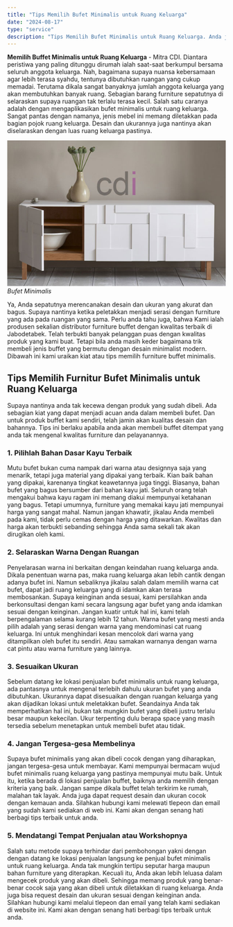 ```yaml
---
title: "Tips Memilih Bufet Minimalis untuk Ruang Keluarga"
date: "2024-08-17"
type: "service"
description: "Tips Memilih Bufet Minimalis untuk Ruang Keluarga. Anda juga bisa request desain dan ukuran sesuai dengan keinginan anda. Silahkan hubungi kami melalui tlepe..."
---
```


**Memilih Buffet Minimalis untuk Ruang Keluarga** - Mitra CDI. Diantara peristiwa yang paling ditunggu dirumah ialah saat-saat berkumpul bersama seluruh anggota keluarga. Nah, bagaimana supaya nuansa kebersamaan agar lebih terasa syahdu, tentunya dibutuhkan ruangan yang cukup memadai. Terutama dikala sangat banyaknya jumlah anggota keluarga yang akan membutuhkan banyak ruang. Sebagian barang furniture sepatutnya di selaraskan supaya ruangan tak terlalu terasa kecil. Salah satu caranya adalah dengan mengaplikasikan bufet minimalis untuk ruang keluarga. Sangat pantas dengan namanya, jenis mebel ini memang diletakkan pada bagian pojok ruang keluarga. Desain dan ukurannya juga nantinya akan diselaraskan dengan luas ruang keluarga pastinya.

![Memilih Bufet Minimalis](/images/blog/tips-memilih-bufet.jpg)
*Bufet Minimalis*

Ya, Anda sepatutnya merencanakan desain dan ukuran yang akurat dan bagus. Supaya nantinya ketika peletakkan menjadi serasi dengan furniture yang ada pada ruangan yang sama. Perlu anda tahu juga, bahwa Kami ialah produsen sekalian distributor furniture buffet dengan kwalitas terbaik di Jabodetabek. Telah terbukti banyak pelanggan puas dengan kwalitas produk yang kami buat. Tetapi bila anda masih keder bagaimana trik membeli jenis buffet yang bermutu dengan desain minimalist modern. Dibawah ini kami uraikan kiat atau tips memilih furniture buffet minimalis.
## Tips Memilih Furnitur Bufet Minimalis untuk Ruang Keluarga
Supaya nantinya anda tak kecewa dengan produk yang sudah dibeli. Ada sebagian kiat yang dapat menjadi acuan anda dalam membeli bufet. Dan untuk produk buffet kami sendiri, telah jamin akan kualitas desain dan bahannya. Tips ini berlaku apabila anda akan membeli buffet ditempat yang anda tak mengenal kwalitas furniture dan pelayanannya.
### 1\. Pilihlah Bahan Dasar Kayu Terbaik
Mutu bufet bukan cuma nampak dari warna atau designnya saja yang menarik, tetapi juga material yang dipakai yang terbaik. Kian baik bahan yang dipakai, karenanya tingkat keawetannya juga tinggi. Biasanya, bahan bufet yang bagus bersumber dari bahan kayu jati. Seluruh orang telah mengakui bahwa kayu ragam ini memang diakui mempunyai ketahanan yang bagus. Tetapi umumnya, furniture yang memakai kayu jati mempunyai harga yang sangat mahal. Namun jangan khawatir, jikalau Anda membeli pada kami, tidak perlu cemas dengan harga yang ditawarkan. Kwalitas dan harga akan terbukti sebanding sehingga Anda sama sekali tak akan dirugikan oleh kami.
### 2\. Selaraskan Warna Dengan Ruangan
Penyelarasan warna ini berkaitan dengan keindahan ruang keluarga anda. Dikala penentuan warna pas, maka ruang keluarga akan lebih cantik dengan adanya bufet ini. Namun sebaliknya jikalau salah dalam memilih warna cat bufet, dapat jadi ruang keluarga yang di idamkan akan terasa membosankan. Supaya keinginan anda sesuai, kami persilahkan anda berkonsultasi dengan kami secara langsung agar bufet yang anda idamkan sesuai dengan keinginan. Jangan kuatir untuk hal ini, kami telah berpengalaman selama kurang lebih 12 tahun. Warna bufet yang mesti anda pilih adalah yang serasi dengan warna yang mendominasi cat ruang keluarga. Ini untuk menghindari kesan mencolok dari warna yang ditampilkan oleh bufet itu sendiri. Atau samakan warnanya dengan warna cat pintu atau warna furniture yang lainnya.
### 3\. Sesuaikan Ukuran
Sebelum datang ke lokasi penjualan bufet minimalis untuk ruang keluarga, ada pantasnya untuk mengenal terlebih dahulu ukuran bufet yang anda dibutuhkan. Ukurannya dapat disesuaikan dengan ruangan keluarga yang akan dijadikan lokasi untuk meletakkan bufet. Seandainya Anda tak memperhatikan hal ini, bukan tak mungkin bufet yang dibeli justru terlalu besar maupun kekecilan. Ukur terpenting dulu berapa space yang masih tersedia sebelum menetapkan untuk membeli bufet atau tidak.
### 4\. Jangan Tergesa-gesa Membelinya
Supaya bufet minimalis yang akan dibeli cocok dengan yang diharapkan, jangan tergesa-gesa untuk membayar. Kami mempunyai bermacam wujud bufet minimalis ruang keluarga yang pastinya mempunyai mutu baik. Untuk itu, ketika berada di lokasi penjualan buffet, baiknya anda memilih dengan kriteria yang baik. Jangan sampe dikala buffet telah terkirim ke rumah, malahan tak layak. Anda juga dapat request desain dan ukuran cocok dengan kemauan anda. Silahkan hubungi kami melewati tlepeon dan email yang sudah kami sediakan di web ini. Kami akan dengan senang hati berbagi tips terbaik untuk anda.
### 5\. Mendatangi Tempat Penjualan atau Workshopnya
Salah satu metode supaya terhindar dari pembohongan yakni dengan dengan datang ke lokasi penjualan langsung ke penjual bufet minimalis untuk ruang keluarga. Anda tak mungkin tertipu seputar harga maupun bahan furniture yang diterapkan. Kecuali itu, Anda akan lebih leluasa dalam mengecek produk yang akan dibeli. Sehingga memang produk yang benar-benar cocok saja yang akan dibeli untuk diletakkan di ruang keluarga.
Anda juga bisa request desain dan ukuran sesuai dengan keinginan anda. Silahkan hubungi kami melalui tlepeon dan email yang telah kami sediakan di website ini. Kami akan dengan senang hati berbagi tips terbaik untuk anda.
